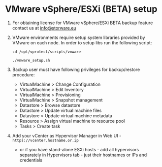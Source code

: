 # VMware vSphere/ESXi \(BETA\) setup

1. For obtaining license for VMware vSphere/ESXi BETA backup feature contact us at [info@storware.eu](mailto:info@storware.eu)
2. VMware environments require setup system libraries provided by VMware on each node. In order to setup libs run the following script:

   ```text
   cd /opt/vprotect/scripts/vmware
   ```

   ```text
   ./vmware_setup.sh
   ```

3. Backup user must have following privileges for backup/restore procedure:
   * VirtualMachine &gt; Change Configuration
   * VirtualMachine &gt; Edit Inventory
   * VirtualMachine &gt; Provisioning
   * VirtualMachine &gt; Snapshot management
   * Datastore &gt; Browse datastore
   * Datastore &gt; Update virtual machine files
   * Datastore &gt; Update virtual machine metadata
   * Resource &gt; Assign virtual machine to resource pool
   * Tasks &gt; Create task
4. Add your vCenter as Hypervisor Manager in Web UI - `https://vcenter.hostname.or.ip`
   * or if you have stand-alone ESXi hosts - add all hypervisors separately in Hypervisors tab - just their hostnames or IPs and credentials

